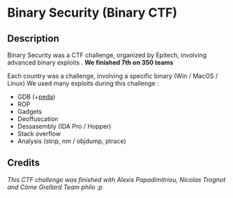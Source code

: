 # Binary Security (Binary CTF)

## Description

Binary Security was a CTF challenge, organized by Epitech, involving advanced binary exploits .
**We finished 7th on 350 teams**

Each country was a challenge, involving a specific binary (Win / MacOS / Linux)
We used many exploits during this challenge :
- GDB (+[peda](https://github.com/longld/peda))
- ROP
- Gadgets
- Deoffuscation
- Dessasembly (IDA Pro / Hopper)
- Stack overflow
- Analysis (strip, nm / objdump, ptrace)

## Credits

*This CTF challenge was finished with Alexis Papadimitriou, Nicolas Trognot and Côme Grellard*
*Team philo :p*